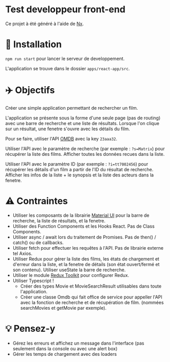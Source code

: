 # Test developpeur front-end

Ce projet à été généré à l'aide de [Nx](https://nx.dev).

# 🛫 Installation

`npm run start` pour lancer le serveur de developpement.

L'application se trouve dans le dossier `apps/react-app/src`.

# ✈️ Objectifs

Créer une simple application permettant de rechercher un film.

L'application se présente sous la forme d'une seule page (pas de routing) avec une barre de recherche et une liste de résultats. Lorsque l'on clique sur un résultat, une fenetre s'ouvre avec les détails du film.

Pour se faire, utiliser l'API [OMDB](http://www.omdbapi.com) avec la key `23aaa32`.

Utiliser l'API avec le paramètre de recherche (par exemple : `?s=Matrix`) pour récupérer la liste des films. Afficher toutes les données recues dans la liste.

Utiliser l'API avec le paramètre ID (par exemple : `?i=tt7002456`) pour récupérer les détails d'un film a partir de l'ID du résultat de recherche. Afficher les infos de la liste + le synopsis et la liste des acteurs dans la fenetre.

# ⚠️ Contraintes

- Utiliser les composants de la librairie [Material UI](https://material-ui.com/) pour la barre de recherche, la liste de résultats, et la fenetre.
- Utiliser des Function Components et les Hooks React. Pas de Class Components.
- Utiliser async / await lors du traitement de Promises. Pas de then() / catch() ou de callbacks.
- Utiliser fetch pour effectuer les requêtes à l'API. Pas de librairie externe tel Axios.
- Utiliser Redux pour gérer la liste des films, les états de chargement et d'erreur dans la liste, et la fenetre de détails (son état ouvert/fermé et son contenu). Utiliser useState la barre de recherche.
- Utiliser le module [Redux Toolkit](https://redux-toolkit.js.org) pour configurer Redux.
- Utiliser Typescript !
  - Créer des types Movie et MovieSearchResult utilisables dans toute l'application.
  - Créer une classe Omdb qui fait office de service pour appeller l'API avec la fonction de recherche et de récupération de film. (nommées searchMovies et getMovie par exemple).

# 💡 Pensez-y

- Gérez les erreurs et affichez un message dans l'interface (pas seulement dans la console ou avec une alert box)
- Gérer les temps de chargement avec des loaders
